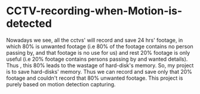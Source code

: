 # CCTV-recording-when-Motion-is-detected
Nowadays we see, all the cctvs' will record and save 24 hrs' footage, in which 80% is unwanted footage (i.e 80% of the footage contains no person passing by, and that footage is no use for us) and rest 20% footage is only useful (i.e 20% footage contains persons passing by and wanted details). Thus , this 80% leads to the wastage of hard-disk's memory. So, my project is to save hard-disks' memory. 
Thus we can record and save only that 20% footage and couldn't record that 80% unwanted footage.
This project is purely based on motion detection capturing.
